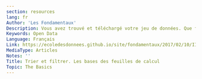 ```yaml
---
section: resources
lang: fr
Author: 'Les Fondamentaux'
Description: Vous avez trouvé et téléchargé votre jeu de données. Que faire maintenant. La section Trier et filtrer aborde l’utilisation d’un puissant outil de gestion de données, Google Spreadsheet.
Keywords: Open Data
Language: Français
Link: https://ecoledesdonnees.github.io/site/fondamentaux/2017/02/10/III-trier-et-filtrer/
MediaType: Articles
Notes: ''
Title: Trier et filtrer. Les bases des feuilles de calcul
Topic: The Basics
---
```

